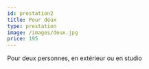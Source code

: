 ```yaml
---
id: prestation2
title: Pour deux
type: prestation
image: /images/deux.jpg
price: 195
---
```

Pour deux personnes, en extérieur ou en studio


